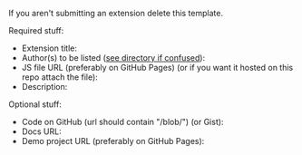 If you aren't submitting an extension delete this template.

Required stuff:

* Extension title: 
* Author(s) to be listed ([see directory if confused](http://savaka2.github.io/scratch-extensions-directory/)): 
* JS file URL (preferably on GitHub Pages) (or if you want it hosted on this repo attach the file): 
* Description: 

Optional stuff:

* Code on GitHub (url should contain "/blob/") (or Gist): 
* Docs URL: 
* Demo project URL (preferably on GitHub Pages): 